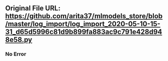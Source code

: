 ## Original File URL: https://github.com/arita37/mlmodels_store/blob/master/log_import/log_import_2020-05-10-15-31_d65d5996c81d9b899fa883ac9c791e428d948e58.py<br />

### No Error